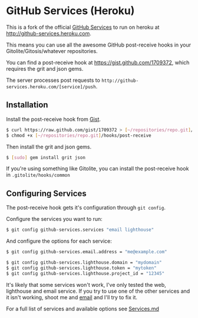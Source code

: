 # GitHub Services (Heroku)
This is a fork of the official [GitHub Services](https://github.com/github/github-services)
to run on heroku at <http://github-services.heroku.com>.

This means you can use all the awesome GitHub post-receive hooks in your
Gitolite/Gitosis/whatever repositories.

You can find a post-receive hook at <https://gist.github.com/1709372>,
which requires the grit and json gems.

The server processes post requests to `http://github-services.heroku.com/[service]/push`.

## Installation
Install the post-receive hook from [Gist](https://gist.github.com/1709372).

```bash
$ curl https://raw.github.com/gist/1709372 > [~/repositories/repo.git]/hooks/post-receive
$ chmod +x [~/repositories/repo.git]/hooks/post-receive
```

Then install the grit and json gems.

```bash
$ [sudo] gem install grit json
```

If you're using something like Gitolite, you can install the post-receive hook
in `.gitolite/hooks/common`

## Configuring Services
The post-receive hook gets it's configuration through `git config`.

Configure the services you want to run:

```bash
$ git config github-services.services "email lighthouse"
```

And configure the options for each service:

```bash
$ git config github-services.email.address = "me@example.com"

$ git config github-services.lighthouse.domain = "mydomain"
$ git config github-services.lighthouse.token = "mytoken"
$ git config github-services.lighthouse.project_id = "12345"
```

It's likely that some services won't work, I've only tested the web, lighthouse
and email service. If you try to use one of the other services and it isn't
working, shoot me and [email](mailto:eric@ejholmes.net) and I'll try to fix it.

For a full list of services and available options see
[Services.md](https://github.com/ejholmes/github-services-heroku/blob/master/Services.md)
